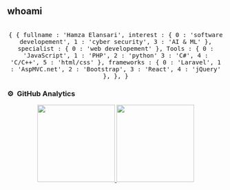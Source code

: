 ## whoami

<p align="center">
  <br>
  <samp>
{
  {
    fullname    : 'Hamza Elansari',
    interest    : {
                    0 : 'software developement',
                    1 : 'cyber security',
                    3 : 'AI & ML'
                  },
    specialist  : {
                    0 : 'web developement'
                  },
    Tools       : {
                    0 : 'JavaScript',
                    1 : 'PHP',
                    2 : 'python'
                    3 : 'C#',
                    4 : 'C/C++',
                    5 : 'html/css'
                  },
    frameworks  : {
                    0 : 'Laravel',
                    1 : 'AspMVC.net',
                    2 : 'Bootstrap',
                    3 : 'React',
                    4 : 'jQuery'
                  },
  },
}
  </samp>

</p>

### ⚙️ &nbsp;GitHub Analytics

<p align="center">
<a href="https://github.com/hamza07-w">
  <img height="180em" src="https://github-readme-stats-eight-theta.vercel.app/api?username=hamza07-w&show_icons=true&theme=algolia&include_all_commits=true&count_private=true"/>
  <img height="180em" src="https://github-readme-stats-eight-theta.vercel.app/api/top-langs/?username=hamza07-w&layout=compact&langs_count=8&theme=algolia"/>
</a>
</p>

